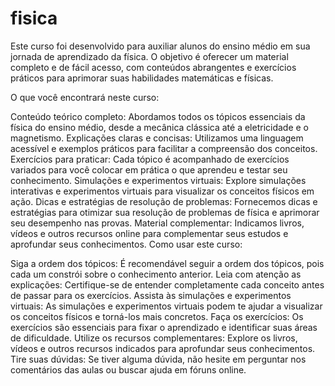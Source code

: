 # fisica
Este curso foi desenvolvido para auxiliar alunos do ensino médio em sua jornada de aprendizado da física. O objetivo é oferecer um material completo e de fácil acesso, com conteúdos abrangentes e exercícios práticos para aprimorar suas habilidades matemáticas e físicas.

O que você encontrará neste curso:

Conteúdo teórico completo: Abordamos todos os tópicos essenciais da física do ensino médio, desde a mecânica clássica até a eletricidade e o magnetismo.
Explicações claras e concisas: Utilizamos uma linguagem acessível e exemplos práticos para facilitar a compreensão dos conceitos.
Exercícios para praticar: Cada tópico é acompanhado de exercícios variados para você colocar em prática o que aprendeu e testar seu conhecimento.
Simulações e experimentos virtuais: Explore simulações interativas e experimentos virtuais para visualizar os conceitos físicos em ação.
Dicas e estratégias de resolução de problemas: Fornecemos dicas e estratégias para otimizar sua resolução de problemas de física e aprimorar seu desempenho nas provas.
Material complementar: Indicamos livros, vídeos e outros recursos online para complementar seus estudos e aprofundar seus conhecimentos.
Como usar este curso:

Siga a ordem dos tópicos: É recomendável seguir a ordem dos tópicos, pois cada um constrói sobre o conhecimento anterior.
Leia com atenção as explicações: Certifique-se de entender completamente cada conceito antes de passar para os exercícios.
Assista às simulações e experimentos virtuais: As simulações e experimentos virtuais podem te ajudar a visualizar os conceitos físicos e torná-los mais concretos.
Faça os exercícios: Os exercícios são essenciais para fixar o aprendizado e identificar suas áreas de dificuldade.
Utilize os recursos complementares: Explore os livros, vídeos e outros recursos indicados para aprofundar seus conhecimentos.
Tire suas dúvidas: Se tiver alguma dúvida, não hesite em perguntar nos comentários das aulas ou buscar ajuda em fóruns online.
